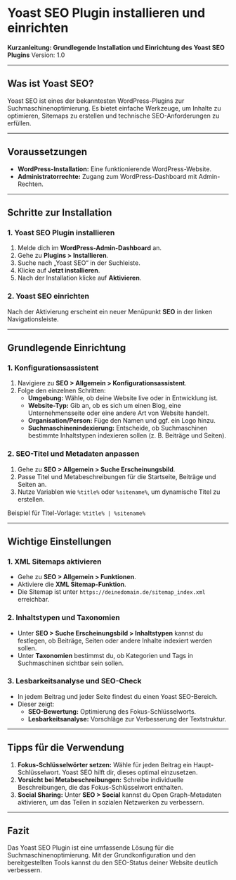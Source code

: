 # Yoast SEO Plugin installieren und einrichten

**Kurzanleitung: Grundlegende Installation und Einrichtung des Yoast SEO Plugins**
Version: 1.0

------

## Was ist Yoast SEO?

Yoast SEO ist eines der bekanntesten WordPress-Plugins zur Suchmaschinenoptimierung. Es bietet einfache Werkzeuge, um Inhalte zu optimieren, Sitemaps zu erstellen und technische SEO-Anforderungen zu erfüllen.

------

## Voraussetzungen

- **WordPress-Installation:** Eine funktionierende WordPress-Website.
- **Administratorrechte:** Zugang zum WordPress-Dashboard mit Admin-Rechten.

------

## Schritte zur Installation

### 1. Yoast SEO Plugin installieren

1. Melde dich im **WordPress-Admin-Dashboard** an.
2. Gehe zu **Plugins > Installieren**.
3. Suche nach „Yoast SEO“ in der Suchleiste.
4. Klicke auf **Jetzt installieren**.
5. Nach der Installation klicke auf **Aktivieren**.

### 2. Yoast SEO einrichten

Nach der Aktivierung erscheint ein neuer Menüpunkt **SEO** in der linken Navigationsleiste.

------

## Grundlegende Einrichtung

### 1. Konfigurationsassistent

1. Navigiere zu **SEO > Allgemein > Konfigurationsassistent**.
2. Folge den einzelnen Schritten:
   - **Umgebung:** Wähle, ob deine Website live oder in Entwicklung ist.
   - **Website-Typ:** Gib an, ob es sich um einen Blog, eine Unternehmensseite oder eine andere Art von Website handelt.
   - **Organisation/Person:** Füge den Namen und ggf. ein Logo hinzu.
   - **Suchmaschinenindexierung:** Entscheide, ob Suchmaschinen bestimmte Inhaltstypen indexieren sollen (z. B. Beiträge und Seiten).

### 2. SEO-Titel und Metadaten anpassen

1. Gehe zu **SEO > Allgemein > Suche Erscheinungsbild**.
2. Passe Titel und Metabeschreibungen für die Startseite, Beiträge und Seiten an.
3. Nutze Variablen wie `%title%` oder `%sitename%`, um dynamische Titel zu erstellen.

Beispiel für Titel-Vorlage:
 `%title% | %sitename%`

------

## Wichtige Einstellungen

### 1. XML Sitemaps aktivieren

- Gehe zu **SEO > Allgemein > Funktionen**.
- Aktiviere die **XML Sitemap-Funktion**.
- Die Sitemap ist unter `https://deinedomain.de/sitemap_index.xml` erreichbar.

### 2. Inhaltstypen und Taxonomien

- Unter **SEO > Suche Erscheinungsbild > Inhaltstypen** kannst du festlegen, ob Beiträge, Seiten oder andere Inhalte indexiert werden sollen.
- Unter **Taxonomien** bestimmst du, ob Kategorien und Tags in Suchmaschinen sichtbar sein sollen.

### 3. Lesbarkeitsanalyse und SEO-Check

- In jedem Beitrag und jeder Seite findest du einen Yoast SEO-Bereich.
- Dieser zeigt:
  - **SEO-Bewertung:** Optimierung des Fokus-Schlüsselworts.
  - **Lesbarkeitsanalyse:** Vorschläge zur Verbesserung der Textstruktur.

------

## Tipps für die Verwendung

1. **Fokus-Schlüsselwörter setzen:** Wähle für jeden Beitrag ein Haupt-Schlüsselwort. Yoast SEO hilft dir, dieses optimal einzusetzen.
2. **Vorsicht bei Metabeschreibungen:** Schreibe individuelle Beschreibungen, die das Fokus-Schlüsselwort enthalten.
3. **Social Sharing:** Unter **SEO > Social** kannst du Open Graph-Metadaten aktivieren, um das Teilen in sozialen Netzwerken zu verbessern.

------

## Fazit

Das Yoast SEO Plugin ist eine umfassende Lösung für die Suchmaschinenoptimierung. Mit der Grundkonfiguration und den bereitgestellten Tools kannst du den SEO-Status deiner Website deutlich verbessern.